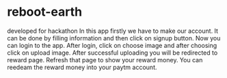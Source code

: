 # reboot-earth
developed for hackathon 
In this app firstly we have to make our account.
 It can be done by filling information and then click on signup button.
Now you can login to the app.
After login, click on choose image and after choosing click on upload image.
After successful uploading you will be redirected to reward page.
Refresh that page to show your reward money.
You can reedeam the reward money into your paytm account.
